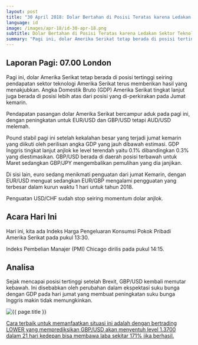 ```yaml
---
layout: post
title: "30 April 2018: Dolar Bertahan di Posisi Teratas karena Ledakan Sektor Teknologi"
language: id
image: /images/apr-18/id-30-apr-18.png
subtitle: Dolar Bertahan di Posisi Teratas karena Ledakan Sektor Teknologi
summary: "Pagi ini, dolar Amerika Serikat tetap berada di posisi tertinggi seiring pendapatan sektor teknologi Amerika Serikat terus memberikan hasil yang menakjubkan. Angka Domestik Bruto (GDP) Amerika Serikat tingkat lanjut juga berada di posisi lebih atas dari posisi yang di-perkirakan pada Jumat kemarin"
---
```

## Laporan Pagi: 07.00 London

Pagi ini, dolar Amerika Serikat tetap berada di posisi tertinggi seiring pendapatan sektor teknologi Amerika Serikat terus memberikan hasil yang menakjubkan. Angka Domestik Bruto (GDP) Amerika Serikat tingkat lanjut juga berada di posisi lebih atas dari posisi yang di-perkirakan pada Jumat kemarin.

Pendapatan pasangan dolar Amerika Serikat bercampur aduk pada pagi ini, dengan peningkatan untuk EUR/USD dan GBP/USD tetapi AUD/USD melemah.

Pound stabil pagi ini setelah kekalahan besar yang terjadi jumat kemarin yang diikuti oleh perilisan angka GDP yang jauh dibawah estimasi. GDP Inggris tingkat lanjut anjlok ke level terendah yaitu 0.1% dibandingkan 0.3% yang diestimasikan. GBP/USD berada di daerah posisi terbawah untuk Maret sedangkan GBP/JPY mengembalikan pemulihan yang dia janjikan.

Di sisi lain, euro sedang menikmati penguatan dari jumat Kemarin, dengan EUR/USD menguat sedangkan EUR/GBP mengalami pengguatan yang terbesar dalam kurun waktu 1 hari untuk tahun 2018.

Penguatan USD/CHF sudah stop seiring momentum dolar anjlok.

## Acara Hari Ini

Hari ini, kita ada Indeks Harga Pengeluaran Konsumsi Pokok Pribadi Amerika Serikat pada pukul 13:30.

Indeks Pembelian Manajer (PMI) Chicago dirilis pada pukul 14:15.

## Analisa

Sejak mencapai posisi tertinggi setelah Brexit, GBP/USD kembali memutar kebawah. Ini disebabkan oleh perubahan dalam ekspektasi suku bunga dengan GDP pada hari jumat yang membuat peningkatan suku bunga Inggris makin tidak memungkinkan.

<img src="{{ site.url }}/images/apr-18/id-30-apr-18.png" alt="{{ page.title }}" title="{{ page.title }}">

<a href="%LINK%%?currency=USD&market=forex&underlying=frxGBPUSD&formname=higherlower&duration_amount=21&duration_units=d&amount=10&amount_type=stake&expiry_type=duration&barrier=1.3700" target="_blank">Cara terbaik untuk memanfaatkan situasi ini adalah dengan bertrading LOWER yang memprediksikan GBP/USD akan menyentuh level 1.3700 dalam 21 hari kedepan bisa membawa laba sekitar 171% jika berhasil.</a>
